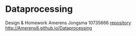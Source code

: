 # Dataprocessing
Design & Homework
Amerens Jongsma 10735666
[repository](Amerens8.github.io/Dataprocessing)
http://Amerens8.github.io/Dataprocessing
